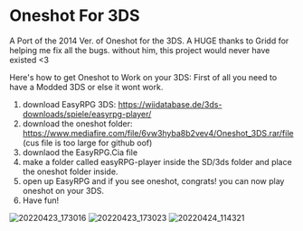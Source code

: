 # Oneshot For 3DS
A Port of the 2014 Ver. of Oneshot for the 3DS. A HUGE thanks to Gridd for helping me fix all the bugs. without him, this project would never have existed &lt;3

Here's how to get Oneshot to Work on your 3DS:
First of all you need to have a Modded 3DS or else it wont work.
1. download EasyRPG 3DS:
https://wiidatabase.de/3ds-downloads/spiele/easyrpg-player/
2. download the oneshot folder: https://www.mediafire.com/file/6vw3hyba8b2vev4/Oneshot_3DS.rar/file (cus file is too large for github oof)
3. downlaod the EasyRPG.Cia file
4. make a folder called easyRPG-player inside the SD/3ds folder and place
the oneshot folder inside.
5. open up EasyRPG and if you see oneshot, congrats! you can now play
oneshot on your 3DS.
6. Have fun!

![20220423_173016](https://user-images.githubusercontent.com/52892229/164970687-8fb62d7b-2c27-4052-8b53-2405e398f81b.jpg)
![20220423_173023](https://user-images.githubusercontent.com/52892229/164970690-e1432938-1ce9-4be4-b5c8-d800828ad95d.jpg)
![20220424_114321](https://user-images.githubusercontent.com/52892229/164970692-78a928f3-4b2e-4ef2-a2e4-23e87d2e80fd.jpg)
